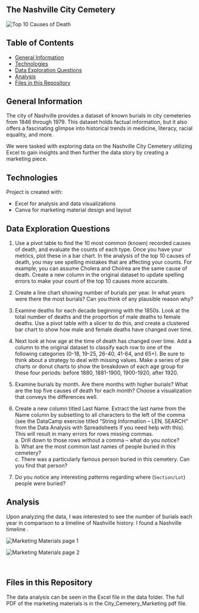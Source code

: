 ## The Nashville City Cemetery

![Top 10 Causes of Death](../main/images/Top10CausesRevised.png)


## Table of Contents
* [General Information](#general-information)
* [Technologies](#technologies)
* [Data Exploration Questions](#data)
* [Analysis](#analysis)
* [Files in this Repository](#files)


## <a name="general-information"></a>General Information
The city of Nashville provides a dataset of known burials in city cemeteries from 1846 through 1979. This dataset holds factual information, but it also offers a fascinating glimpse into historical trends in medicine, literacy, racial equality, and more.

We were tasked with exploring data on the Nashville City Cemetery utilizing Excel to gain insights and then further the data story by creating a marketing piece.
<br>


## <a name="technologies"></a>Technologies
Project is created with:
* Excel for analysis and data visualizations
* Canva for marketing material design and layout

## <a name="data"></a>Data Exploration Questions
1. Use a pivot table to find the 10 most common (known) recorded causes of death, and evaluate the counts of each type. Once you have your metrics, plot these in a bar chart. In the analysis of the top 10 causes of death, you may see spelling mistakes that are affecting your counts. For example, you can assume Cholera and Cholrea are the same cause of death. Create a new column in the original dataset to update spelling errors to make your count of the top 10 causes more accurate. 

2. Create a line chart showing number of burials per year. In what years were there the most burials? Can you think of any plausible reason why?

3. Examine deaths for each decade beginning with the 1850s. Look at the total number of deaths and the proportion of male deaths to female deaths. Use a pivot table with a slicer to do this, and create a clustered bar chart to show how male and female deaths have changed over time.

4. Next look at how age at the time of death has changed over time. Add a column to the original dataset to classify each row to one of the following categories (0-18, 19-25, 26-40, 41-64, and 65+). Be sure to think about a strategy to deal with missing values. Make a series of pie charts or donut charts to show the breakdown of each age group for these four periods: before 1880, 1881-1900, 1900-1920, after 1920.

5. Examine burials by month. Are there months with higher burials? What are the top five causes of death for each month? Choose a visualization that conveys the differences well.

6. Create a new column titled Last Name. Extract the last name from the Name column by subsetting to all characters to the left of the comma (see the DataCamp exercise titled “String Information – LEN, SEARCH” from the Data Analysis with Spreadsheets if you need help with this). This will result in many errors for rows missing commas.   
    a. 	Drill down to those rows without a comma – what do you notice?  
    b.	What are the most common last names of people buried in this cemetery?  
    c.	There was a particularly famous person buried in this cemetery. Can you find that person?

7. Do you notice any interesting patterns regarding where (`Section/Lot`) people were buried?


## <a name="analysis"></a>Analysis
Upon analyzing the data, I was interested to see the number of burials each year in comparison to a timeline of Nashville history.  I found a Nashville timeline .

![Marketing Materials page 1](../main/images/citycemeterypg1.jpg)

![Marketing Materials page 2](../main/images/citycemeterypg2.jpg)


<br>

## <a name="files"></a>Files in this Repository
The data analysis can be seen in the Excel file in the data folder.
The full PDF of the marketing materials is in the City_Cemetery_Marketing pdf file.
